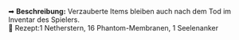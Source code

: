 
➡ **Beschreibung:** Verzauberte Items bleiben auch nach dem Tod im Inventar des Spielers.  
📖 Rezept:1 Netherstern, 16 Phantom-Membranen, 1 Seelenanker